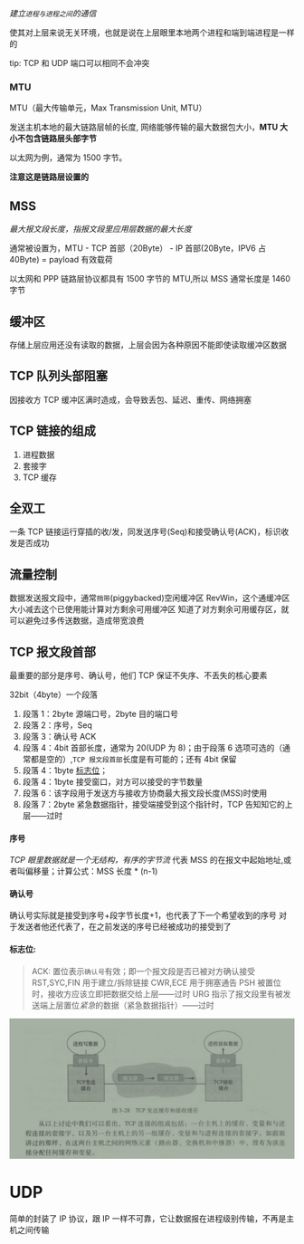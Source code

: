 _建立`进程与进程之间`的通信_

使其对上层来说无关环境，也就是说在上层眼里本地两个进程和端到端进程是一样的

tip: TCP 和 UDP 端口可以相同不会冲突

### MTU

MTU（最大传输单元，Max Transmission Unit, MTU）

发送主机本地的最大链路层帧的长度, 网络能够传输的最大数据包大小，**MTU 大小不包含链路层头部字节**

以太网为例，通常为 1500 字节。

**注意这是链路层设置的**

## MSS

_最大报文段长度，指报文段里应用层数据的最大长度_

通常被设置为，MTU - TCP 首部（20Byte） - IP 首部(20Byte，IPV6 占 40Byte) = payload 有效载荷

以太网和 PPP 链路层协议都具有 1500 字节的 MTU,所以 MSS 通常长度是 1460 字节

## 缓冲区

存储上层应用还没有读取的数据，上层会因为各种原因不能即使读取缓冲区数据

## TCP 队列头部阻塞

因接收方 TCP 缓冲区满时造成，会导致丢包、延迟、重传、网络拥塞

## TCP 链接的组成

1. 进程数据
2. 套接字
3. TCP 缓存

## 全双工

一条 TCP 链接运行穿插的收/发，同发送序号(Seq)和接受确认号(ACK)，标识收发是否成功

## 流量控制

数据发送报文段中，通常`捎带`(piggybacked)空闲缓冲区 RevWin，这个通缓冲区大小减去这个已使用能计算对方剩余可用缓冲区
知道了对方剩余可用缓存区，就可以避免过多传送数据，造成带宽浪费

## TCP 报文段首部

最重要的部分是序号、确认号，他们 TCP 保证不失序、不丢失的核心要素

32bit（4byte）一个段落

1. 段落 1：2byte 源端口号，2byte 目的端口号
2. 段落 2：序号，Seq
3. 段落 3：确认号 ACK
4. 段落 4：4bit 首部长度，通常为 20(UDP 为 8)；由于段落 6 选项可选的（通常都是空的）,`TCP 报文段首部`长度是有可能的；还有 4bit 保留
5. 段落 4：1byte [标志位](#标志位)；
6. 段落 4：1byte 接受窗口，对方可以接受的字节数量
7. 段落 6：该字段用于发送方与接收方协商最大报文段长度(MSS)时使用
8. 段落 7：2byte 紧急数据指针，接受端接受到这个指针时，TCP 告知知它的上层——过时

#### 序号

_TCP 眼里数据就是一个无结构，有序的字节流_
代表 MSS 的在报文中起始地址,或者叫偏移量；计算公式：MSS 长度 \* (n-1)

#### 确认号

确认号实际就是接受到序号+段字节长度+1，也代表了下一个希望收到的序号
对于发送者他还代表了，在之前发送的序号已经被成功的接受到了

#### 标志位:

> ACK: 置位表示`确认号`有效；即一个报文段是否已被对方确认接受
> RST,SYC,FIN 用于建立/拆除链接
> CWR,ECE 用于拥塞通告
> PSH 被置位时，接收方应该立即把数据交给上层——过时
> URG 指示了报文段里有被发送端上层置位*紧急*的数据（紧急数据指针）——过时

![TCP链接的组成](./../TCP链接的组成.jpg)

# UDP

简单的封装了 IP 协议，跟 IP 一样不可靠，它让数据报在进程级别传输，不再是主机之间传输

